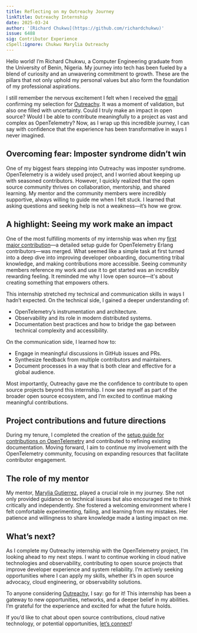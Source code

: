 ```yaml
---
title: Reflecting on my Outreachy Journey
linkTitle: Outreachy Internship
date: 2025-03-24
author: '[Richard Chukwu](https://github.com/richardchukwu)'
issue: 6488
sig: Contributor Experience
cSpell:ignore: Chukwu Marylia Outreachy
---
```


Hello world! I’m Richard Chukwu, a Computer Engineering graduate from the
University of Benin, Nigeria. My journey into tech has been fueled by a blend of
curiosity and an unwavering commitment to growth. These are the pillars that not
only uphold my personal values but also form the foundation of my professional
aspirations.

I still remember the nervous excitement I felt when I received the
[email](https://x.com/RichardChukwu_/status/1862390957217333461) confirming my
selection for [Outreachy](https://www.outreachy.org/alums/2024-12/). It was a
moment of validation, but also one filled with uncertainty. Could I truly make
an impact in open source? Would I be able to contribute meaningfully to a
project as vast and complex as OpenTelemetry? Now, as I wrap up this incredible
journey, I can say with confidence that the experience has been transformative
in ways I never imagined.

## Overcoming fear: Imposter syndrome didn’t win

One of my biggest fears stepping into Outreachy was imposter syndrome.
OpenTelemetry is a widely used project, and I worried about keeping up with
seasoned contributors. However, I quickly realized that the open source
community thrives on collaboration, mentorship, and shared learning. My mentor
and the community members were incredibly supportive, always willing to guide me
when I felt stuck. I learned that asking questions and seeking help is not a
weakness&mdash;it’s how we grow.

## A highlight: Seeing my work make an impact

One of the most fulfilling moments of my internship was when my
[first major contribution](https://github.com/open-telemetry/opentelemetry-erlang/pull/825)&mdash;a
detailed setup guide for OpenTelemetry Erlang contributors&mdash;was merged.
What seemed like a simple task at first turned into a deep dive into improving
developer onboarding, documenting tribal knowledge, and making contributions
more accessible. Seeing community members reference my work and use it to get
started was an incredibly rewarding feeling. It reminded me why I love open
source&mdash;it's about creating something that empowers others.

This internship stretched my technical and communication skills in ways I hadn’t
expected. On the technical side, I gained a deeper understanding of:

- OpenTelemetry’s instrumentation and architecture.
- Observability and its role in modern distributed systems.
- Documentation best practices and how to bridge the gap between technical
  complexity and accessibility.

On the communication side, I learned how to:

- Engage in meaningful discussions in GitHub issues and PRs.
- Synthesize feedback from multiple contributors and maintainers.
- Document processes in a way that is both clear and effective for a global
  audience.

Most importantly, Outreachy gave me the confidence to contribute to open source
projects beyond this internship. I now see myself as part of the broader open
source ecosystem, and I’m excited to continue making meaningful contributions.

## Project contributions and future directions

During my tenure, I completed the creation of the
[setup guide for contributions on OpenTelemetry](https://github.com/open-telemetry/sig-contributor-experience/issues/31)
and contributed to refining existing documentation. Moving forward, I aim to
continue my involvement with the OpenTelemetry community, focusing on expanding
resources that facilitate contributor engagement.

## The role of my mentor

My mentor, [Marylia Gutierrez](https://github.com/maryliag), played a crucial
role in my journey. She not only provided guidance on technical issues but also
encouraged me to think critically and independently. She fostered a welcoming
environment where I felt comfortable experimenting, failing, and learning from
my mistakes. Her patience and willingness to share knowledge made a lasting
impact on me.

## What’s next?

As I complete my Outreachy internship with the OpenTelemetry project, I’m
looking ahead to my next steps. I want to continue working in cloud native
technologies and observability, contributing to open source projects that
improve developer experience and system reliability. I’m actively seeking
opportunities where I can apply my skills, whether it’s in open source advocacy,
cloud engineering, or observability solutions.

To anyone considering [Outreachy](https://www.outreachy.org/), I say: go for it!
This internship has been a gateway to new opportunities, networks, and a deeper
belief in my abilities. I’m grateful for the experience and excited for what the
future holds.

If you’d like to chat about open source contributions, cloud native technology,
or potential opportunities,
[let’s connect](https://www.linkedin.com/in/richardchukwu1/)!
